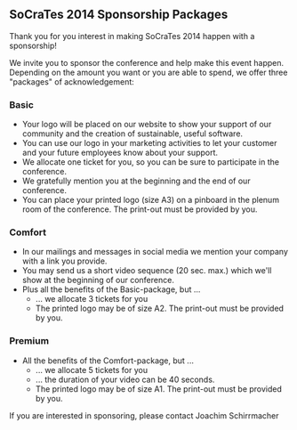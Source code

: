 ## SoCraTes 2014 Sponsorship Packages

Thank you for you interest in making SoCraTes 2014 happen with a sponsorship!

We invite you to sponsor the conference and help make this event happen. Depending on the amount you want or you are able to spend, we offer three "packages" of acknowledgement:

### Basic
- Your logo will be placed on our website to show your support of our community and the creation of sustainable, useful software.
- You can use our logo in your marketing activities to let your customer and your future employees know about your support.
- We allocate one ticket for you, so you can be sure to participate in the conference.
- We gratefully mention you at the beginning and the end of our conference.
- You can place your printed logo (size A3) on a pinboard in the plenum room of the conference. The print-out must be provided by you.

### Comfort
- In our mailings and messages in social media we mention your company with a link you provide.
- You may send us a short video sequence (20 sec. max.) which we'll show at the beginning of our conference.
- Plus all the benefits of the Basic-package, but ...
    - ... we allocate 3 tickets for you
    - The printed logo may be of size A2. The print-out must be provided by you.

### Premium
- All the benefits of the Comfort-package, but ...
    - ... we allocate 5 tickets for you
    - ... the duration of your video can be 40 seconds.
    - The printed logo may be of size A1. The print-out must be provided by you.

If you are interested in sponsoring, please contact
Joachim Schirrmacher